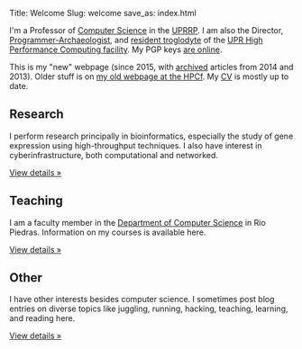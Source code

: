 Title: Welcome
Slug: welcome
save_as: index.html

<div class="jumbotron"> <p> I'm a Professor of <a
href="//ccom.uprrp.edu/">Computer Science</a> in the <a
href="http://www.uprrp.edu/">UPRRP</a>. I am also the Director,
<a
href="{filename}programmer-archaeologist.md">Programmer-Archaeologist</a>,
and <a href="{filename}troglodita.md">resident troglodyte</a> of the
<a href="http://www.hpcf.upr.edu/">UPR High Performance Computing
facility</a>. My PGP keys <a href="{filename}/pages/keys.md">are
online</a>.

<p>This is my "new" webpage (since 2015, with <a
href="https://ccom.uprrp.edu/~humberto/blog/archives/">archived</a> articles
from 2014 and 2013). Older stuff is on <a
href="https://www.hpcf.upr.edu/~humberto/">my old webpage at the HPCf</a>.
My <a href="vita.html">CV</a> is mostly up to date.
</p>

</div>

<div class="row">

<div class="col-sm-4"> <h2>Research</h2> <p>I
perform research principally in bioinformatics, especially the study
of gene expression using high-throughput techniques. I also have
interest in cyberinfrastructure, both computational and networked.</p>
<a class="btn btn-default" href="{category}research">View details
&raquo;</a> </div>

<div class="col-sm-4"> <h2>Teaching</h2> <p>I am a faculty member in
the <a href="//ccom.uprrp.edu/">Department of Computer Science</a> in
Rio Piedras. Information on my courses is available here. </p> <p><a
class="btn btn-default" href="{category}teaching">View details
&raquo;</a></p> </div>

<div class="col-sm-4"> <h2>Other</h2> <p>I have other interests
besides computer science. I sometimes post blog entries on diverse
topics like juggling, running, hacking, teaching, learning, and
reading here.  </p> <p><a class="btn btn-default"
href="{category}blog">View details &raquo;</a></p> </div>

</div>
